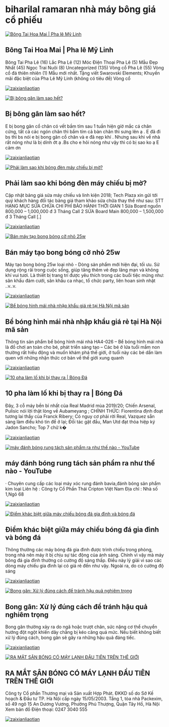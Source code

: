 # biharilal ramaran nhà máy bông giá cổ phiếu
<a href="https://mnn.zoosnet.net/LR/Chatpre.aspx?id=MNN94995150&p=https://topgrinding.com/" target="_blank">![Bông Tai Hoa Mai | Pha lê Mỹ Linh](https://github.com/technlg/images/blob/main/51.jpg)</a>
## Bông Tai Hoa Mai | Pha lê Mỹ Linh
Bông Tai Pha Lê (16) Lắc Pha Lê (12) Móc Điện Thoại Pha Lê (5) Mẫu Đẹp Nhất (45) Ngọc Trai Nuôi (8) Uncategorized (135) Vòng cổ Pha Lê (55) Vòng cổ đá thiên nhiên (1) Mẫu mới nhất. Tặng viết Swarovski Elements; Khuyến mãi đặc biệt của Pha Lê Mỹ Linh (không có tiêu đề) Vòng cổ 
<a href="https://mnn.zoosnet.net/LR/Chatpre.aspx?id=MNN94995150&p=https://topgrinding.com/" target="_blank"><img src="https://github.com/technlg/images/raw/main/chat11.jpg" alt="zaixianliaotian"/></a><a href="//whatsapp.shibangsoft.com/WhatsApp.php" ><img src="https://github.com/technlg/images/raw/main/chat11.png" alt=""></a>
<a href="https://mnn.zoosnet.net/LR/Chatpre.aspx?id=MNN94995150&p=https://topgrinding.com/" target="_blank">![Bị bông gân làm sao hết?](https://github.com/technlg/images/blob/main/7.jpg)</a>
## Bị bông gân làm sao hết?
E bị bong gân cổ chân có vết bầm tím sau 1 tuần hiện giờ mắc cá chân cứng, tất cả các ngón chân thì bầm tím cả bàn chân thì sưng lên ạ . E đã đi bs thì bs nói e bị bong gân cổ chân và e đã nẹp khí . Nhưng sau khi về nhà rất nóng như là bị dính ớt ạ .Bs cho e hỏi nóng như vậy thì có bị sao ko ạ E cảm ơn 
<a href="https://mnn.zoosnet.net/LR/Chatpre.aspx?id=MNN94995150&p=https://topgrinding.com/" target="_blank"><img src="https://github.com/technlg/images/raw/main/chat11.jpg" alt="zaixianliaotian"/></a><a href="//whatsapp.shibangsoft.com/WhatsApp.php" ><img src="https://github.com/technlg/images/raw/main/chat11.png" alt=""></a>
<a href="https://mnn.zoosnet.net/LR/Chatpre.aspx?id=MNN94995150&p=https://topgrinding.com/" target="_blank">![Phải làm sao khi bóng đèn máy chiếu bị mờ?](https://github.com/technlg/images/blob/main/13.jpg)</a>
## Phải làm sao khi bóng đèn máy chiếu bị mờ?
Cập nhật bảng giá sửa máy chiếu và linh kiện 2018; Tech Plaza xin gửi tới quý khách hàng đối tác bảng giá tham khảo sửa chữa thay thế như sau: STT HẠNG MỤC SỬA CHỮA CHI PHÍ BẢO HÀNH THỜI GIAN 1 Sửa Board nguồn 800,000 – 1,000,000 đ 3 Tháng Call 2 SỬA Board Main 800,000 – 1,500,000 đ 3 Tháng Call [.]
<a href="https://mnn.zoosnet.net/LR/Chatpre.aspx?id=MNN94995150&p=https://topgrinding.com/" target="_blank"><img src="https://github.com/technlg/images/raw/main/chat11.jpg" alt="zaixianliaotian"/></a><a href="//whatsapp.shibangsoft.com/WhatsApp.php" ><img src="https://github.com/technlg/images/raw/main/chat11.png" alt=""></a>
<a href="https://mnn.zoosnet.net/LR/Chatpre.aspx?id=MNN94995150&p=https://topgrinding.com/" target="_blank">![Bán máy tạo bong bóng cỡ nhỏ 25w](https://github.com/technlg/images/blob/main/30.jpg)</a>
## Bán máy tạo bong bóng cỡ nhỏ 25w
Máy tạo bong bóng 25w loại nhỏ - Dòng sản phẩm mới hiện đại, tối ưu. Sử dụng rộng rãi trong cuộc sống, giúp tăng thêm vẻ đẹp lãng mạn và không khí vui tươi. Là thiết bị trang trí được yêu thích trong các buổi tiệc mừng như: sân khấu đám cưới, sân khấu ca nhạc, tổ chức party, liên hoan sinh nhật ..v..v.
<a href="https://mnn.zoosnet.net/LR/Chatpre.aspx?id=MNN94995150&p=https://topgrinding.com/" target="_blank"><img src="https://github.com/technlg/images/raw/main/chat11.jpg" alt="zaixianliaotian"/></a><a href="//whatsapp.shibangsoft.com/WhatsApp.php" ><img src="https://github.com/technlg/images/raw/main/chat11.png" alt=""></a>
<a href="https://mnn.zoosnet.net/LR/Chatpre.aspx?id=MNN94995150&p=https://topgrinding.com/" target="_blank">![Bể bóng hình mái nhà nhập khẩu giá rẻ tại Hà Nội mã sản ](https://github.com/technlg/images/blob/main/5.jpg)</a>
## Bể bóng hình mái nhà nhập khẩu giá rẻ tại Hà Nội mã sản 
Thông tin sản phẩm bể bóng hình mái nhà HA4-026 – Bể bóng hình mái nhà là đồ chơi an toàn cho bé, phát triển sáng tạo – Các bé ở lứa tuổi mầm non thường rất hiếu động và muốn khám phá thế giới, ở tuổi này các bé dần làm quen với những nhận thức cơ bản về thế giới xung quanh
<a href="https://mnn.zoosnet.net/LR/Chatpre.aspx?id=MNN94995150&p=https://topgrinding.com/" target="_blank"><img src="https://github.com/technlg/images/raw/main/chat11.jpg" alt="zaixianliaotian"/></a><a href="//whatsapp.shibangsoft.com/WhatsApp.php" ><img src="https://github.com/technlg/images/raw/main/chat11.png" alt=""></a>
<a href="https://mnn.zoosnet.net/LR/Chatpre.aspx?id=MNN94995150&p=https://topgrinding.com/" target="_blank">![10 pha làm lố khi bị thay ra | Bóng Đá](https://github.com/technlg/images/blob/main/47.jpg)</a>
## 10 pha làm lố khi bị thay ra | Bóng Đá
Đây, 3 cỗ máy bền bỉ nhất của Real Madrid mùa 2019/20; Chiến Arsenal, Pulisic nói lời thật lòng về Aubameyang ; CHÍNH THỨC: Fiorentina định đoạt tương lai thầy của Franck Ribery; Có nguy cơ phải rời Real, Vazquez sẵn sàng làm điều khó tin để ở lại; Đối tác gật đầu, Man Utd đạt thỏa hiệp ký Jadon Sancho; Top 7 chữ k�
<a href="https://mnn.zoosnet.net/LR/Chatpre.aspx?id=MNN94995150&p=https://topgrinding.com/" target="_blank"><img src="https://github.com/technlg/images/raw/main/chat11.jpg" alt="zaixianliaotian"/></a><a href="//whatsapp.shibangsoft.com/WhatsApp.php" ><img src="https://github.com/technlg/images/raw/main/chat11.png" alt=""></a>
<a href="https://mnn.zoosnet.net/LR/Chatpre.aspx?id=MNN94995150&p=https://topgrinding.com/" target="_blank">![máy đánh bóng rung tách sản phẩm ra như thế nào - YouTube](https://github.com/technlg/images/blob/main/21.jpg)</a>
## máy đánh bóng rung tách sản phẩm ra như thế nào - YouTube
· Chuyên cung cấp các loại máy xóc rung đánh bavia,đánh bóng sản phẩm kim loại Liên hệ : Công ty Cổ Phần Thái Cripton Việt Nam Địa chỉ : Nhà số 1,Ngõ 68 
<a href="https://mnn.zoosnet.net/LR/Chatpre.aspx?id=MNN94995150&p=https://topgrinding.com/" target="_blank"><img src="https://github.com/technlg/images/raw/main/chat11.jpg" alt="zaixianliaotian"/></a><a href="//whatsapp.shibangsoft.com/WhatsApp.php" ><img src="https://github.com/technlg/images/raw/main/chat11.png" alt=""></a>
<a href="https://mnn.zoosnet.net/LR/Chatpre.aspx?id=MNN94995150&p=https://topgrinding.com/" target="_blank">![Điểm khác biệt giữa máy chiếu bóng đá gia đình và bóng đá ](https://github.com/technlg/images/blob/main/31.jpg)</a>
## Điểm khác biệt giữa máy chiếu bóng đá gia đình và bóng đá 
Thông thường các máy bóng đá gia đình được trình chiếu trong phòng, trong nhà nên máy ít bị chịu sự tác động của ánh sáng. Chính vì vậy mà máy bóng đá gia đình thường có cường độ sáng thấp. Điều này lý giải vì sao các dòng máy chiếu gia đình lại có giá rẻ đến như vậy. Ngoài ra, do có cường độ sáng 
<a href="https://mnn.zoosnet.net/LR/Chatpre.aspx?id=MNN94995150&p=https://topgrinding.com/" target="_blank"><img src="https://github.com/technlg/images/raw/main/chat11.jpg" alt="zaixianliaotian"/></a><a href="//whatsapp.shibangsoft.com/WhatsApp.php" ><img src="https://github.com/technlg/images/raw/main/chat11.png" alt=""></a>
<a href="https://mnn.zoosnet.net/LR/Chatpre.aspx?id=MNN94995150&p=https://topgrinding.com/" target="_blank">![Bong gân: Xử lý đúng cách để tránh hậu quả nghiêm trọng](https://github.com/technlg/images/blob/main/21.jpg)</a>
## Bong gân: Xử lý đúng cách để tránh hậu quả nghiêm trọng
Bong gân thường xảy ra do ngã hoặc trượt chân, sức nặng cơ thể chuyển hướng đột ngột khiến dây chằng bị kéo căng quá mức. Nếu biết không biết xử lý đúng cách, bong gân sẽ gây ra những hậu quả đáng tiếc.
<a href="https://mnn.zoosnet.net/LR/Chatpre.aspx?id=MNN94995150&p=https://topgrinding.com/" target="_blank"><img src="https://github.com/technlg/images/raw/main/chat11.jpg" alt="zaixianliaotian"/></a><a href="//whatsapp.shibangsoft.com/WhatsApp.php" ><img src="https://github.com/technlg/images/raw/main/chat11.png" alt=""></a>
<a href="https://mnn.zoosnet.net/LR/Chatpre.aspx?id=MNN94995150&p=https://topgrinding.com/" target="_blank">![RA MẮT SÂN BÓNG CÓ MÁY LẠNH ĐẦU TIÊN TRÊN THẾ GIỚI](https://github.com/technlg/images/blob/main/59.jpg)</a>
## RA MẮT SÂN BÓNG CÓ MÁY LẠNH ĐẦU TIÊN TRÊN THẾ GIỚI
Công ty Cổ phần Thương mại và Sản xuất Hợp Phát. ĐKKD số do Sở Kế hoạch & Đầu tư TP. Hà Nội cấp ngày 15/05/2003. Tầng 1, tòa nhà Packexim, số 49 ngõ 15 An Dương Vương, Phường Phú Thượng, Quận Tây Hồ, Hà Nội Xem bản đồ Điện thoại: 0247 3040 555
<a href="https://mnn.zoosnet.net/LR/Chatpre.aspx?id=MNN94995150&p=https://topgrinding.com/" target="_blank"><img src="https://github.com/technlg/images/raw/main/chat11.jpg" alt="zaixianliaotian"/></a><a href="//whatsapp.shibangsoft.com/WhatsApp.php" ><img src="https://github.com/technlg/images/raw/main/chat11.png" alt=""></a>
